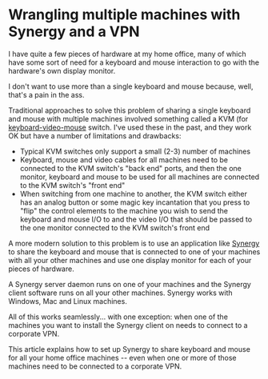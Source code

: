 # Wrangling multiple machines with Synergy and a VPN

I have quite a few pieces of hardware at my home office, many of which have
some sort of need for a keyboard and mouse interaction to go with the
hardware's own display monitor.

I don't want to use more than a single keyboard and mouse because, well, that's
a pain in the ass.

Traditional approaches to solve this problem of sharing a single keyboard and
mouse with multiple machines involved something called a KVM (for
[keyboard-video-mouse](https://en.wikipedia.org/wiki/KVM_switch) switch. I've used these in the past, and they work OK but
have a number of limitations and drawbacks:

* Typical KVM switches only support a small (2-3) number of machines
* Keyboard, mouse and video cables for all machines need to be connected to the
  KVM switch's "back end" ports, and then the one monitor, keyboard and mouse
  to be used for all machines are connected to the KVM switch's "front end"
* When switching from one machine to another, the KVM switch either has an
  analog button or some magic key incantation that you press to "flip" the
  control elements to the machine you wish to send the keyboard and mouse I/O to
  and the video I/O that should be passed to the one monitor connected to the KVM
  switch's front end

A more modern solution to this problem is to use an application like
[Synergy](https://symless.com/synergy) to share the keyboard and mouse that is
connected to one of your machines with all your other machines and use one
display monitor for each of your pieces of hardware.

A Synergy server daemon runs on one of your machines and the Synergy client
software runs on all your other machines. Synergy works with Windows, Mac and
Linux machines.

All of this works seamlessly... with one exception: when one of the machines
you want to install the Synergy client on needs to connect to a corporate VPN.

This article explains how to set up Synergy to share keyboard and mouse for all
your home office machines -- even when one or more of those machines need to be
connected to a corporate VPN.
